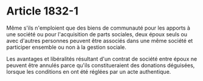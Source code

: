 # Article 1832-1

Même s'ils n'emploient que des biens de communauté pour les apports à une société ou pour l'acquisition de parts sociales, deux époux seuls ou avec d'autres personnes peuvent être associés dans une même société et participer ensemble ou non à la gestion sociale.

Les avantages et libéralités résultant d'un contrat de société entre époux ne peuvent être annulés parce qu'ils constitueraient des donations déguisées, lorsque les conditions en ont été réglées par un acte authentique.
